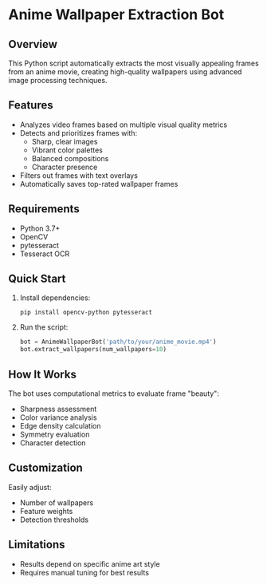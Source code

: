 # Anime Wallpaper Extraction Bot

## Overview
This Python script automatically extracts the most visually appealing frames from an anime movie, creating high-quality wallpapers using advanced image processing techniques.

## Features
- Analyzes video frames based on multiple visual quality metrics
- Detects and prioritizes frames with:
  - Sharp, clear images
  - Vibrant color palettes
  - Balanced compositions
  - Character presence
- Filters out frames with text overlays
- Automatically saves top-rated wallpaper frames

## Requirements
- Python 3.7+
- OpenCV
- pytesseract
- Tesseract OCR

## Quick Start
1. Install dependencies:
   ```
   pip install opencv-python pytesseract
   ```

2. Run the script:
   ```python
   bot = AnimeWallpaperBot('path/to/your/anime_movie.mp4')
   bot.extract_wallpapers(num_wallpapers=10)
   ```

## How It Works
The bot uses computational metrics to evaluate frame "beauty":
- Sharpness assessment
- Color variance analysis
- Edge density calculation
- Symmetry evaluation
- Character detection

## Customization
Easily adjust:
- Number of wallpapers
- Feature weights
- Detection thresholds

## Limitations
- Results depend on specific anime art style
- Requires manual tuning for best results
